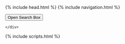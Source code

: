 <html>
{% include head.html %}
<body cz-shortcut-listen="true" id="bg-image">
{% include navigation.html %}
    <div class="container">
      
<style>
.overlay {
  height: 100%;
  width: 100%;
  display: none;
  position: fixed;
  z-index: 1;
  top: 0;
  left: 0;
  background-color: rgb(0,0,0);
  background-color: rgba(0,0,0, 0.9);
}

.overlay-content {
  position: relative;
  top: 46%;
  width: 80%;
  text-align: center;
  margin-top: 30px;
  margin: auto;
}

.overlay .closebtn {
  position: absolute;
  top: 20px;
  right: 45px;
  font-size: 60px;
  cursor: pointer;
  color: white;
}

.overlay .closebtn:hover {
  color: #ccc;
}

.overlay input[type=text] {
  padding: 15px;
  font-size: 17px;
  border: none;
  float: none;
  width: 80%;
  background: white;
}

.overlay input[type=text]:hover {
  background: #f1f1f1;
}

.overlay button {
  float: left;
  width: 20%;
  padding: 15px;
  background: #ddd;
  font-size: 17px;
  border: none;
  cursor: pointer;
}

.overlay button:hover {
  background: #bbb;
}
</style>

<div id="myOverlay" class="overlay">
  <span class="closebtn" onclick="closeSearch()" title="Close Overlay">×</span>
  <div class="overlay-content">
    <form>
      <input id="nputDefault" type="text" placeholder="Search.." name="search">
    </form>
      <br/>
      <hr/>
      <ol id="results-container"></ol>
  </div>
</div>


<button class="openBtn" onclick="openSearch()">Open Search Box</button>





<script>
function openSearch() {
  document.getElementById("myOverlay").style.display = "block";
}

function closeSearch() {
  document.getElementById("myOverlay").style.display = "none";
}
</script>
     
     
<!-- script pointing to search.js -->
  <script src="{{ site.baseurl }}/assets/js/search.js"></script>

  <script>
  var sjs = SimpleJekyllSearch({
    searchInput: document.getElementById('nputDefault'),
    resultsContainer: document.getElementById('results-container'),
    json: '{{ site.baseurl }}/search.json'
  })
  </script>

    </div>
{% include scripts.html %}
</body>
</html>

